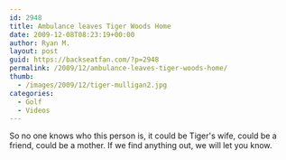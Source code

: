 ```yaml
---
id: 2948
title: Ambulance leaves Tiger Woods Home
date: 2009-12-08T08:23:19+00:00
author: Ryan M.
layout: post
guid: https://backseatfan.com/?p=2948
permalink: /2009/12/ambulance-leaves-tiger-woods-home/
thumb:
  - /images/2009/12/tiger-mulligan2.jpg
categories:
  - Golf
  - Videos
---
```


<div class="entry">
  <p>
  </p>

  <p>
    So no one knows who this person is, it could be Tiger's wife, could be a friend, could be a mother. If we find anything out, we will let you know.
  </p>
</div>

